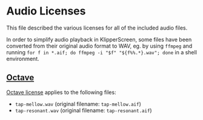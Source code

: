 # Audio Licenses

This file described the various licenses for all of the included audio files.

In order to simplify audio playback in KlipperScreen, some files have been converted from their original audio format to WAV, eg. by using `ffmpeg` and running `for f in *.aif; do ffmpeg -i "$f" "${f%%.*}.wav"; done` in a shell environment.

## [Octave](http://raisedbeaches.com/octave/)

[Octave license](https://github.com/scopegate/octave/blob/master/LICENSE.md) applies to the following files:

- `tap-mellow.wav` (original filename: `tap-mellow.aif`)
- `tap-resonant.wav` (original filename: `tap-resonant.aif`)
